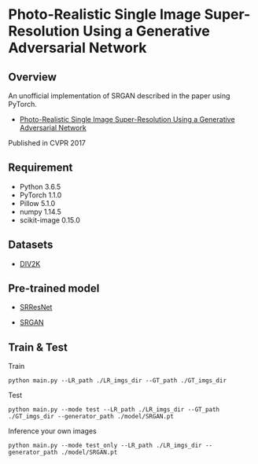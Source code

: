 #  Photo-Realistic Single Image Super-Resolution Using a Generative Adversarial Network

## Overview

An unofficial implementation of SRGAN described in the paper using PyTorch.
* [ Photo-Realistic Single Image Super-Resolution Using a Generative Adversarial Network](https://arxiv.org/abs/1609.04802)

Published in CVPR 2017

## Requirement
- Python 3.6.5
- PyTorch 1.1.0 
- Pillow 5.1.0
- numpy 1.14.5
- scikit-image 0.15.0

## Datasets
- [DIV2K](https://data.vision.ee.ethz.ch/cvl/DIV2K/)

## Pre-trained model
- [SRResNet](https://drive.google.com/open?id=15F2zOrOg2hIjdI0WsrOwF1y8REOkmmm0)


- [SRGAN](https://drive.google.com/open?id=1-HmcV5X94u411HRa-KEMcGhAO1OXAjAc)

## Train & Test
Train 

```
python main.py --LR_path ./LR_imgs_dir --GT_path ./GT_imgs_dir
```

Test

```
python main.py --mode test --LR_path ./LR_imgs_dir --GT_path ./GT_imgs_dir --generator_path ./model/SRGAN.pt
```

Inference your own images

```
python main.py --mode test_only --LR_path ./LR_imgs_dir --generator_path ./model/SRGAN.pt
```
